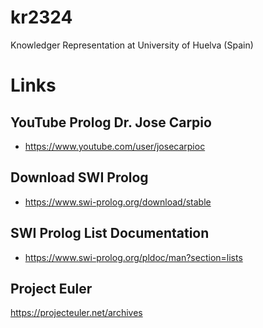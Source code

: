 # kr2324
Knowledger Representation at University of Huelva (Spain)

# Links
## YouTube Prolog Dr. Jose Carpio 
- https://www.youtube.com/user/josecarpioc

## Download SWI Prolog
- https://www.swi-prolog.org/download/stable

## SWI Prolog List Documentation
- https://www.swi-prolog.org/pldoc/man?section=lists

## Project Euler
https://projecteuler.net/archives
